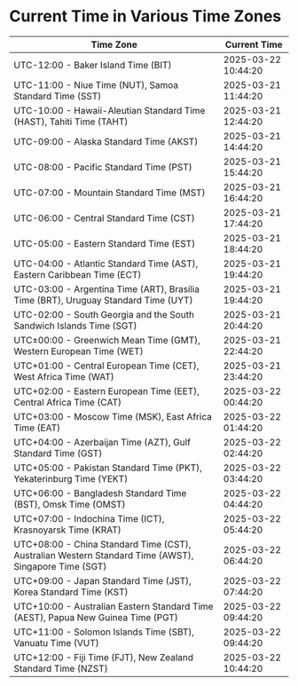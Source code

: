 # Current Time in Various Time Zones

| Time Zone | Current Time |
|-----------|--------------|
| UTC-12:00 - Baker Island Time (BIT) | 2025-03-22 10:44:20 |
| UTC-11:00 - Niue Time (NUT), Samoa Standard Time (SST) | 2025-03-21 11:44:20 |
| UTC-10:00 - Hawaii-Aleutian Standard Time (HAST), Tahiti Time (TAHT) | 2025-03-21 12:44:20 |
| UTC-09:00 - Alaska Standard Time (AKST) | 2025-03-21 14:44:20 |
| UTC-08:00 - Pacific Standard Time (PST) | 2025-03-21 15:44:20 |
| UTC-07:00 - Mountain Standard Time (MST) | 2025-03-21 16:44:20 |
| UTC-06:00 - Central Standard Time (CST) | 2025-03-21 17:44:20 |
| UTC-05:00 - Eastern Standard Time (EST) | 2025-03-21 18:44:20 |
| UTC-04:00 - Atlantic Standard Time (AST), Eastern Caribbean Time (ECT) | 2025-03-21 19:44:20 |
| UTC-03:00 - Argentina Time (ART), Brasília Time (BRT), Uruguay Standard Time (UYT) | 2025-03-21 19:44:20 |
| UTC-02:00 - South Georgia and the South Sandwich Islands Time (SGT) | 2025-03-21 20:44:20 |
| UTC±00:00 - Greenwich Mean Time (GMT), Western European Time (WET) | 2025-03-21 22:44:20 |
| UTC+01:00 - Central European Time (CET), West Africa Time (WAT) | 2025-03-21 23:44:20 |
| UTC+02:00 - Eastern European Time (EET), Central Africa Time (CAT) | 2025-03-22 00:44:20 |
| UTC+03:00 - Moscow Time (MSK), East Africa Time (EAT) | 2025-03-22 01:44:20 |
| UTC+04:00 - Azerbaijan Time (AZT), Gulf Standard Time (GST) | 2025-03-22 02:44:20 |
| UTC+05:00 - Pakistan Standard Time (PKT), Yekaterinburg Time (YEKT) | 2025-03-22 03:44:20 |
| UTC+06:00 - Bangladesh Standard Time (BST), Omsk Time (OMST) | 2025-03-22 04:44:20 |
| UTC+07:00 - Indochina Time (ICT), Krasnoyarsk Time (KRAT) | 2025-03-22 05:44:20 |
| UTC+08:00 - China Standard Time (CST), Australian Western Standard Time (AWST), Singapore Time (SGT) | 2025-03-22 06:44:20 |
| UTC+09:00 - Japan Standard Time (JST), Korea Standard Time (KST) | 2025-03-22 07:44:20 |
| UTC+10:00 - Australian Eastern Standard Time (AEST), Papua New Guinea Time (PGT) | 2025-03-22 09:44:20 |
| UTC+11:00 - Solomon Islands Time (SBT), Vanuatu Time (VUT) | 2025-03-22 09:44:20 |
| UTC+12:00 - Fiji Time (FJT), New Zealand Standard Time (NZST) | 2025-03-22 10:44:20 |
